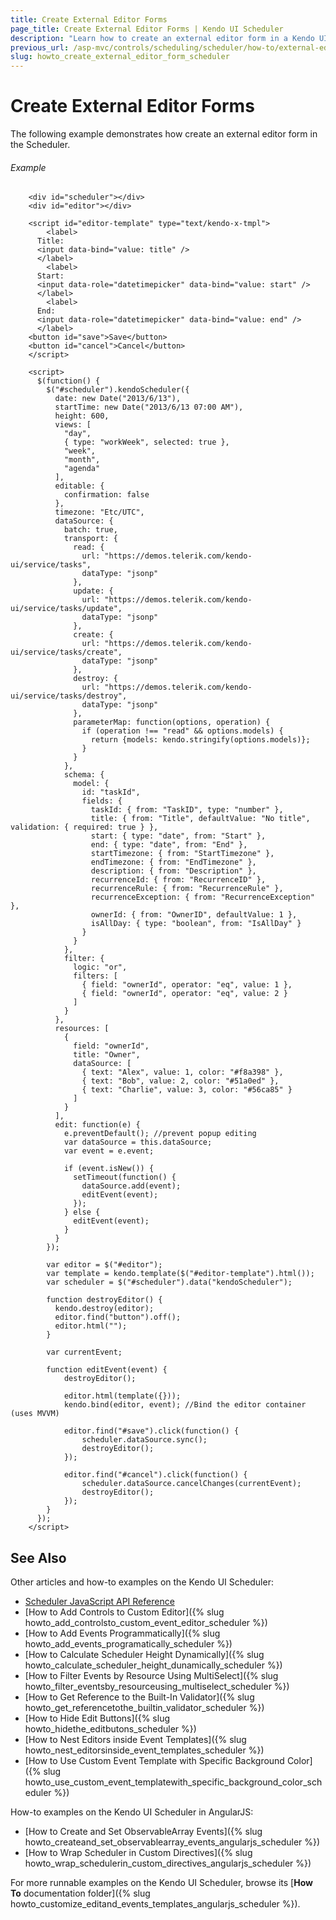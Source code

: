 ```yaml
---
title: Create External Editor Forms
page_title: Create External Editor Forms | Kendo UI Scheduler
description: "Learn how to create an external editor form in a Kendo UI Scheduler widget."
previous_url: /asp-mvc/controls/scheduling/scheduler/how-to/external-editor-form, /controls/scheduling/scheduler/how-to/external-editor-form
slug: howto_create_external_editor_form_scheduler
---
```


# Create External Editor Forms

The following example demonstrates how create an external editor form in the Scheduler.

###### Example

```dojo
    <div id="scheduler"></div>
    <div id="editor"></div>

    <script id="editor-template" type="text/kendo-x-tmpl">
 		<label>
      Title:
      <input data-bind="value: title" />
      </label>
 		<label>
      Start:
      <input data-role="datetimepicker" data-bind="value: start" />
      </label>
 		<label>
      End:
      <input data-role="datetimepicker" data-bind="value: end" />
      </label>
    <button id="save">Save</button>
    <button id="cancel">Cancel</button>
    </script>

    <script>
      $(function() {
        $("#scheduler").kendoScheduler({
          date: new Date("2013/6/13"),
          startTime: new Date("2013/6/13 07:00 AM"),
          height: 600,
          views: [
            "day",
            { type: "workWeek", selected: true },
            "week",
            "month",
            "agenda"
          ],
          editable: {
            confirmation: false
          },
          timezone: "Etc/UTC",
          dataSource: {
            batch: true,
            transport: {
              read: {
                url: "https://demos.telerik.com/kendo-ui/service/tasks",
                dataType: "jsonp"
              },
              update: {
                url: "https://demos.telerik.com/kendo-ui/service/tasks/update",
                dataType: "jsonp"
              },
              create: {
                url: "https://demos.telerik.com/kendo-ui/service/tasks/create",
                dataType: "jsonp"
              },
              destroy: {
                url: "https://demos.telerik.com/kendo-ui/service/tasks/destroy",
                dataType: "jsonp"
              },
              parameterMap: function(options, operation) {
                if (operation !== "read" && options.models) {
                  return {models: kendo.stringify(options.models)};
                }
              }
            },
            schema: {
              model: {
                id: "taskId",
                fields: {
                  taskId: { from: "TaskID", type: "number" },
                  title: { from: "Title", defaultValue: "No title", validation: { required: true } },
                  start: { type: "date", from: "Start" },
                  end: { type: "date", from: "End" },
                  startTimezone: { from: "StartTimezone" },
                  endTimezone: { from: "EndTimezone" },
                  description: { from: "Description" },
                  recurrenceId: { from: "RecurrenceID" },
                  recurrenceRule: { from: "RecurrenceRule" },
                  recurrenceException: { from: "RecurrenceException" },
                  ownerId: { from: "OwnerID", defaultValue: 1 },
                  isAllDay: { type: "boolean", from: "IsAllDay" }
                }
              }
            },
            filter: {
              logic: "or",
              filters: [
                { field: "ownerId", operator: "eq", value: 1 },
                { field: "ownerId", operator: "eq", value: 2 }
              ]
            }
          },
          resources: [
            {
              field: "ownerId",
              title: "Owner",
              dataSource: [
                { text: "Alex", value: 1, color: "#f8a398" },
                { text: "Bob", value: 2, color: "#51a0ed" },
                { text: "Charlie", value: 3, color: "#56ca85" }
              ]
            }
          ],
          edit: function(e) {
            e.preventDefault(); //prevent popup editing
            var dataSource = this.dataSource;
            var event = e.event;

            if (event.isNew()) {
              setTimeout(function() {
                dataSource.add(event);
                editEvent(event);
              });
            } else {
              editEvent(event);
            }
          }
        });

        var editor = $("#editor");
        var template = kendo.template($("#editor-template").html());
        var scheduler = $("#scheduler").data("kendoScheduler");

        function destroyEditor() {
          kendo.destroy(editor);
          editor.find("button").off();
          editor.html("");
        }

        var currentEvent;

        function editEvent(event) {
            destroyEditor();

            editor.html(template({}));
            kendo.bind(editor, event); //Bind the editor container (uses MVVM)

            editor.find("#save").click(function() {
                scheduler.dataSource.sync();
                destroyEditor();
            });

            editor.find("#cancel").click(function() {
                scheduler.dataSource.cancelChanges(currentEvent);
                destroyEditor();
            });
        }
      });
    </script>
```

## See Also

Other articles and how-to examples on the Kendo UI Scheduler:

* [Scheduler JavaScript API Reference](/api/javascript/ui/scheduler)
* [How to Add Controls to Custom Editor]({% slug howto_add_controlsto_custom_event_editor_scheduler %})
* [How to Add Events Programmatically]({% slug howto_add_events_programatically_scheduler %})
* [How to Calculate Scheduler Height Dynamically]({% slug howto_calculate_scheduler_height_dunamically_scheduler %})
* [How to Filter Events by Resource Using MultiSelect]({% slug howto_filter_eventsby_resourceusing_multiselect_scheduler %})
* [How to Get Reference to the Built-In Validator]({% slug howto_get_referencetothe_builtin_validator_scheduler %})
* [How to Hide Edit Buttons]({% slug howto_hidethe_editbutons_scheduler %})
* [How to Nest Editors inside Event Templates]({% slug howto_nest_editorsinside_event_templates_scheduler %})
* [How to Use Custom Event Template with Specific Background Color]({% slug howto_use_custom_event_templatewith_specific_background_color_scheduler %})

How-to examples on the Kendo UI Scheduler in AngularJS:

* [How to Create and Set ObservableArray Events]({% slug howto_createand_set_observablearray_events_angularjs_scheduler %})
* [How to Wrap Scheduler in Custom Directives]({% slug howto_wrap_schedulerin_custom_directives_angularjs_scheduler %})

For more runnable examples on the Kendo UI Scheduler, browse its [**How To** documentation folder]({% slug howto_customize_editand_events_templates_angularjs_scheduler %}).
